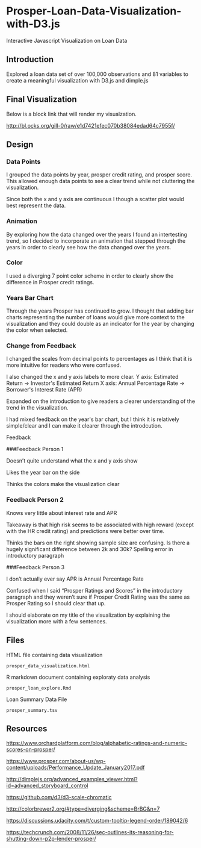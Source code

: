 # Prosper-Loan-Data-Visualization-with-D3.js
Interactive Javascript Visualization on Loan Data



## Introduction

Explored a loan data set of over 100,000 observations and 81 variables to create a meaningful visualization with D3.js and dimple.js

## Final Visualization

Below is a block link that will render my visualzation.

http://bl.ocks.org/gill-0/raw/e1d7421efec070b38084edad64c7955f/

## Design

### Data Points

I grouped the data points by year, prosper credit rating, and prosper score. This allowed enough data points to see a clear trend while not cluttering the visualization.

Since both the x and y axis are continuous I though a scatter plot would best represent the data.

### Animation

By exploring how the data changed over the years I found an intertesting trend, so I decided to incorporate an animation that stepped through the years in order to clearly see how the data changed over the years.

### Color

I used a diverging 7 point color scheme in order to clearly show the difference in Prosper credit ratings.

### Years Bar Chart

Through the years Prosper has continued to grow. I thought that adding bar charts representing the number of loans would give more context to the visualization and they could double as an indicator for the year by changing the color when selected.

### Change from Feedback

I changed the scales from decimal points to percentages as I think that it is more intuitive for readers who were confused.

I also changed the x and y axis labels to more clear. Y axis: Estimated Return -> Investor's Estimated Return X axis: Annual Percentage Rate -> Borrower's Interest Rate (APR)

Expanded on the introduction to give readers a clearer understanding of the trend in the visualization.

I had mixed feedback on the year's bar chart, but I think it is relatively simple/clear and I can make it clearer through the introdcution.

Feedback

###Feedback Person 1

Doesn’t quite understand what the x and y axis show

Likes the year bar on the side

Thinks the colors make the visualization clear

### Feedback Person 2

Knows very little about interest rate and APR

Takeaway is that high risk seems to be associated with high reward (except with the HR credit rating) and predictions were better over time.

Thinks the bars on the right showing sample size are confusing. Is there a hugely significant difference between 2k and 30k? Spelling error in introductory paragraph

###Feedback Person 3

I don’t actually ever say APR is Annual Percentage Rate

Confused when I said “Prosper Ratings and Scores” in the introductory paragraph and they weren’t sure if Prosper Credit Rating was the same as Prosper Rating so I should clear that up.

I should elaborate on my title of the visualization by explaining the visualization more with a few sentences.

## Files

HTML file containing data visualization

```{r}
prosper_data_visualization.html
```

R markdown document containing exploraty data analysis

```{r}
prosper_loan_explore.Rmd
```
Loan Summary Data File

```{r}
prosper_summary.tsv
```

## Resources

https://www.orchardplatform.com/blog/alphabetic-ratings-and-numeric-scores-on-prosper/

https://www.prosper.com/about-us/wp-content/uploads/Performance_Update_January2017.pdf

http://dimplejs.org/advanced_examples_viewer.html?id=advanced_storyboard_control

https://github.com/d3/d3-scale-chromatic

http://colorbrewer2.org/#type=diverging&scheme=BrBG&n=7

https://discussions.udacity.com/t/custom-tooltip-legend-order/189042/6

https://techcrunch.com/2008/11/26/sec-outlines-its-reasoning-for-shutting-down-p2p-lender-prosper/
